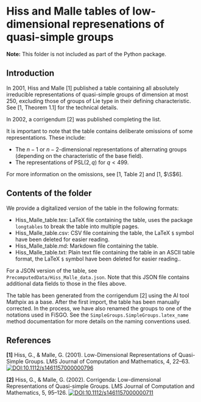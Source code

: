 # Hiss and Malle tables of low-dimensional represenations of quasi-simple groups

**Note:** This folder is not included as part of the Python package.

## Introduction

In 2001, Hiss and Malle [1] published a table containing all absolutely irreducible representations of quasi-simple groups
of dimension at most 250, excluding those of groups of Lie type in their defining characteristic. See [1, Theorem 1.1] for the technical details.

In 2002, a corrigendum [2] was published completing the list.

It is important to note that the table contains deliberate omissions of some representations. These include:
- The $n-1$ or $n-2$-dimensional representations of alternating groups (depending on the characteristic of the base field).
- The representations of PSL$(2,q)$ for $q < 499$.

For more information on the omissions, see [1, Table 2] and [1, $\S$6].

## Contents of the folder
We provide a digitalized version of the table in the following formats:
 - Hiss_Malle_table.tex: LaTeX file containing the table, uses the package `longtables` to break the table into multiple pages.
 - Hiss_Malle_table.csv: CSV file containing the table, the LaTeX `$` symbol have been deleted for easier reading.
 - Hiss_Malle_table.md: Markdown file containing the table.
 - Hiss_Malle_table.txt: Plain text file containing the table in an ASCII table format, the LaTeX `$` symbol have been deleted for easier reading..

For a JSON version of the table, see `PrecomputedData/Hiss_Malle_data.json`. Note that this JSON file contains additional data fields
to those in the files above.

The table has been generated from the corrigendum [2] using the AI tool Mathpix as a base. After the first import, the table has been manually corrected.
In the process, we have also renamed the groups to one of the notations used in FiSGO. See the `SimpleGroups.SimpleGroups.latex_name` method documentation for more details
on the naming conventions used.

## References
**[1]** Hiss, G., & Malle, G. (2001). Low-Dimensional Representations of Quasi-Simple Groups. LMS Journal of Computation and Mathematics, 4, 22–63.
[![DOI:10.1112/s1461157000000796](https://zenodo.org/badge/DOI/10.1112/s1461157000000796.svg)](https://doi.org/10.1112/s1461157000000796)

**[2]** Hiss, G., & Malle, G. (2002). Corrigenda: Low-dimensional Representations of Quasi-simple Groups. LMS Journal of Computation and Mathematics, 5, 95–126.
[![DOI:10.1112/s1461157000000711](https://zenodo.org/badge/DOI/10.1112/s1461157000000711.svg)](https://doi.org/10.1112/s1461157000000711)
